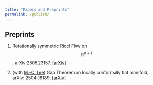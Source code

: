 ```yaml
---
title: "Papers and Preprints"
permalink: /publish/
---
```


## Preprints
1. Rotationally symmetric Ricci Flow on $$\mathbb{R}^{n+1}$$, arXiv:2505.23157. [[arXiv](https://arxiv.org/abs/2505.23157)]
   
1. (with [M.-C. Lee](https://sites.google.com/view/mcleemath/research?authuser=0)) Gap Theorem on locally conformally flat manifold, arXiv: 2504.08189. [[arXiv](https://arxiv.org/abs/2504.08189)]
